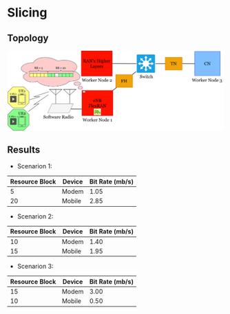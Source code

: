 # Slicing

## Topology
![CC](./figs/RANSlicing.png)
## Results
 - Scenarion 1:

| Resource Block | Device | Bit Rate (mb/s) |
| --- | --- | --- |
| 5 | Modem | 1.05 |
| 20 | Mobile | 2.85 |

 - Scenarion 2:

| Resource Block | Device | Bit Rate (mb/s) |
| --- | --- | --- |
| 10 | Modem | 1.40 |
| 15 | Mobile | 1.95 |


 - Scenarion 3:

| Resource Block | Device | Bit Rate (mb/s) |
| --- | --- | --- |
| 15 | Modem | 3.00 |
| 10 | Mobile | 0.50 |
